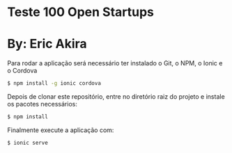 # Teste 100 Open Startups
# By: Eric Akira

Para rodar a aplicação será necessário ter instalado o Git, o NPM, o Ionic e o Cordova
```sh
$ npm install -g ionic cordova
```
Depois de clonar este repositório, entre no diretório raiz do projeto e instale os pacotes necessários:
```sh
$ npm install
```
Finalmente execute a aplicação com:
```sh
$ ionic serve
```